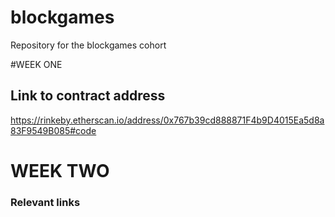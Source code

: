 # blockgames
Repository for the blockgames cohort

#WEEK ONE
## Link to contract address 

https://rinkeby.etherscan.io/address/0x767b39cd888871F4b9D4015Ea5d8a83F9549B085#code

# WEEK TWO
### Relevant links